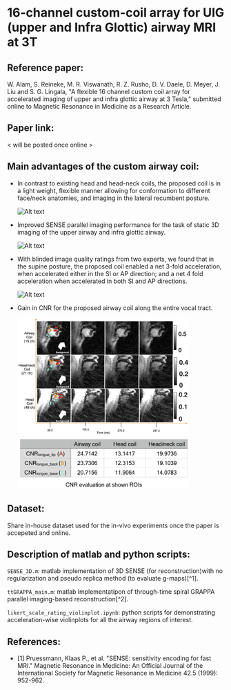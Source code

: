 # 16-channel custom-coil array for UIG (upper and Infra Glottic) airway MRI at 3T
## Reference paper: 
W. Alam, S. Reineke, M. R. Viswanath, R. Z. Rusho, D. V. Daele, D. Meyer, J. Liu and S. G. Lingala, "A flexible 16 channel custom coil array for accelerated imaging of upper and infra glottic airway at 3 Tesla," submitted online to Magnetic Resonance in Medicine as a Research Article.

## Paper link: 
< will be posted once online >

## Main advantages of the custom airway coil: 
- In contrast to existing head and head-neck coils, the proposed coil is in a light weight, flexible manner allowing for conformation to different face/neck anatomies, and imaging in the lateral recumbent posture.

  <img src="/images/Fig_1_caption_redo.png" alt="Alt text" width="600" title="the 16-channel custom airway coil">
- Improved SENSE parallel imaging performance for the task of static 3D imaging of the upper airway and infra glottic airway.

  <img src="/images/Fig_3_reformatted.png" alt="Alt text" width="400" title="SENSE parallel imaging performance">
- With blinded image quality ratings from two experts, we found that in the supine posture, the proposed coil enabled a net 3-fold acceleration, when accelerated either in the SI or AP direction; and a net 4 fold acceleration when accelerated in both SI and AP directions.

  <img src="/images/clubbed_along_acceleration.png" alt="Alt text" width="600" title="blinded image quality rating">
- Gain in CNR for the proposed airway coil along the entire vocal tract.

  <p float="left">
    <img src="/images/Fig_6_intsty_normalizd.png" width="400" title="CNR comparison" />
    <img src="/images/CNR_table.png" alt="Alt text", width="400", title="CNR table"/> 
  </p>
 
 ## Dataset:
  Share in-house dataset used for the in-vivo experiments once the paper is accepeted and online.
## Description of matlab and python scripts:
`SENSE_3D.m`: matlab implementation of 3D SENSE (for reconstruction)with no regularization and pseudo replica method (to evaluate g-maps)[^1].

`ttGRAPPA_main.m`: matlab implementatipon of through-time spiral GRAPPA parallel imaging-based reconstruction[^2].

`likert_scale_rating_violinplot.ipynb`: python scripts for demonstrating acceleration-wise violinplots for all the airway regions of interest.
## References:
- [1] Pruessmann, Klaas P., et al. "SENSE: sensitivity encoding for fast MRI." Magnetic Resonance in Medicine: An Official Journal of the International Society for Magnetic Resonance in Medicine 42.5 (1999): 952-962.
